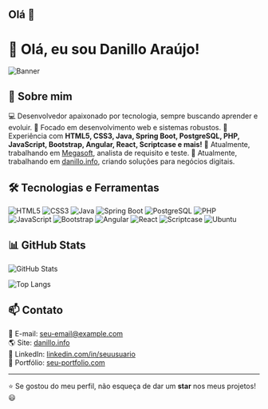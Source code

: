 ## Olá 👋

# 👋 Olá, eu sou Danillo Araújo!

![Banner](https://source.unsplash.com/1600x400/?technology,coding)

## 🚀 Sobre mim

💻 Desenvolvedor apaixonado por tecnologia, sempre buscando aprender e evoluir.
📍 Focado em desenvolvimento web e sistemas robustos.
🔧 Experiência com **HTML5, CSS3, Java, Spring Boot, PostgreSQL, PHP, JavaScript, Bootstrap, Angular, React, Scriptcase e mais!**
🎯 Atualmente, trabalhando em [Megasoft](https://www.megasoft.com.br), analista de requisito e teste.
🎯 Atualmente, trabalhando em [danillo.info](https://danillo.info), criando soluções para negócios digitais.

## 🛠️ Tecnologias e Ferramentas


![HTML5](https://img.shields.io/badge/HTML5-E34F26?style=for-the-badge&logo=html5&logoColor=white)
![CSS3](https://img.shields.io/badge/CSS3-1572B6?style=for-the-badge&logo=css3&logoColor=white)
![Java](https://img.shields.io/badge/Java-ED8B00?style=for-the-badge&logo=openjdk&logoColor=white)
![Spring Boot](https://img.shields.io/badge/Spring%20Boot-6DB33F?style=for-the-badge&logo=springboot&logoColor=white)
![PostgreSQL](https://img.shields.io/badge/PostgreSQL-316192?style=for-the-badge&logo=postgresql&logoColor=white)
![PHP](https://img.shields.io/badge/PHP-777BB4?style=for-the-badge&logo=php&logoColor=white)
![JavaScript](https://img.shields.io/badge/JavaScript-F7DF1E?style=for-the-badge&logo=javascript&logoColor=black)
![Bootstrap](https://img.shields.io/badge/Bootstrap-7952B3?style=for-the-badge&logo=bootstrap&logoColor=white)
![Angular](https://img.shields.io/badge/Angular-DD0031?style=for-the-badge&logo=angular&logoColor=white)
![React](https://img.shields.io/badge/React-20232A?style=for-the-badge&logo=react&logoColor=61DAFB)
![Scriptcase](https://img.shields.io/badge/Scriptcase-003A70?style=for-the-badge&logo=scriptcase&logoColor=white)
![Ubuntu](https://img.shields.io/badge/Ubuntu-E95420?style=for-the-badge&logo=ubuntu&logoColor=white)

## 📊 GitHub Stats

![GitHub Stats](https://github-readme-stats.vercel.app/api?username=danillosdd&show_icons=true&theme=tokyonight)

![Top Langs](https://github-readme-stats.vercel.app/api/top-langs/?username=danillosdd&layout=compact&theme=tokyonight)

## 📫 Contato

📧 E-mail: [seu-email@example.com](mailto:seu-email@example.com)  
🌎 Site: [danillo.info](https://danillo.info)  
💼 LinkedIn: [linkedin.com/in/seuusuario](https://linkedin.com/in/seuusuario)  
🚀 Portfólio: [seu-portfolio.com](https://seu-portfolio.com)  

---

⭐️ Se gostou do meu perfil, não esqueça de dar um **star** nos meus projetos! 😃


<!--
**Danillosdd/danillosdd** é um repositório ✨ _especial_ ✨ porque seu `README.md` (este arquivo) aparece em seu perfil do GitHub.

Aqui estão algumas ideias para você começar:

- 🔭 Atualmente estou trabalhando em ...
- 🌱 Atualmente estou aprendendo...
- 👯 Procuro colaborar em ...
- 🤔 Estou procurando ajuda com ...
- 💬 Pergunte-me sobre ...
- 📫 Como entrar em contato comigo: ...
- 😄 Pronomes: ...
- ⚡ Curiosidade: ...
-->
